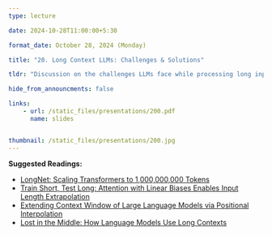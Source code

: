 ```yaml
---
type: lecture

date: 2024-10-28T11:00:00+5:30

format_date: October 28, 2024 (Monday) 

title: "20. Long Context LLMs: Challenges & Solutions"

tldr: "Discussion on the challenges LLMs face while processing long input contexts and various techniques to enable LLMs to handle long contexts effectively."

hide_from_announcments: false

links: 
    - url: /static_files/presentations/200.pdf
      name: slides


thumbnail: /static_files/presentations/200.jpg
---
```

<!-- Other additional contents using markdown -->
**Suggested Readings:**
- [LongNet: Scaling Transformers to 1,000,000,000 Tokens](https://arxiv.org/pdf/2307.02486)
- [Train Short, Test Long: Attention with Linear Biases Enables Input Length Extrapolation](https://arxiv.org/pdf/2108.12409)
- [Extending Context Window of Large Language Models via Positional Interpolation](https://arxiv.org/pdf/2306.15595)
- [Lost in the Middle: How Language Models Use Long Contexts](https://arxiv.org/pdf/2307.03172)
